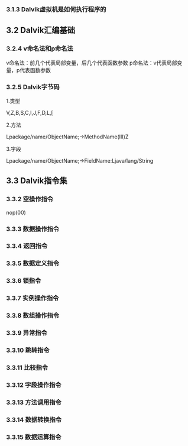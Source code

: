 ### 3.1.3 Dalvik虚拟机是如何执行程序的

## 3.2 Dalvik汇编基础

### 3.2.4 v命名法和p命名法

v命名法：前几个代表局部变量，后几个代表函数参数
p命名法：v代表局部变量，p代表函数参数

### 3.2.5 Dalvik字节码

1.类型

V,Z,B,S,C,I,J,F,D,L,[

2.方法

Lpackage/name/ObjectName;->MethodName(III)Z

3.字段

Lpackage/name/ObjectName;->FieldName:Ljava/lang/String

## 3.3 Dalvik指令集

### 3.3.2 空操作指令

nop(00)

### 3.3.3 数据操作指令
### 3.3.4 返回指令
### 3.3.5 数据定义指令
### 3.3.6 锁指令
### 3.3.7 实例操作指令
### 3.3.8 数组操作指令
### 3.3.9 异常指令
### 3.3.10 跳转指令
### 3.3.11 比较指令
### 3.3.12 字段操作指令
### 3.3.13 方法调用指令
### 3.3.14 数据转换指令
### 3.3.15 数据运算指令


